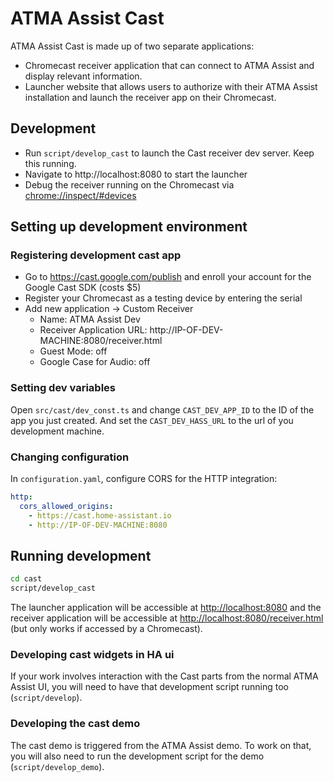 # ATMA Assist Cast

ATMA Assist Cast is made up of two separate applications:

- Chromecast receiver application that can connect to ATMA Assist and display relevant information.
- Launcher website that allows users to authorize with their ATMA Assist installation and launch the receiver app on their Chromecast.

## Development

- Run `script/develop_cast` to launch the Cast receiver dev server. Keep this running.
- Navigate to http://localhost:8080 to start the launcher
- Debug the receiver running on the Chromecast via [chrome://inspect/#devices](chrome://inspect/#devices)

## Setting up development environment

### Registering development cast app

- Go to https://cast.google.com/publish and enroll your account for the Google Cast SDK (costs \$5)
- Register your Chromecast as a testing device by entering the serial
- Add new application -> Custom Receiver
  - Name: ATMA Assist Dev
  - Receiver Application URL: http://IP-OF-DEV-MACHINE:8080/receiver.html
  - Guest Mode: off
  - Google Case for Audio: off

### Setting dev variables

Open `src/cast/dev_const.ts` and change `CAST_DEV_APP_ID` to the ID of the app you just created. And set the `CAST_DEV_HASS_URL` to the url of you development machine.

### Changing configuration

In `configuration.yaml`, configure CORS for the HTTP integration:

```yaml
http:
  cors_allowed_origins:
    - https://cast.home-assistant.io
    - http://IP-OF-DEV-MACHINE:8080
```

## Running development

```bash
cd cast
script/develop_cast
```

The launcher application will be accessible at [http://localhost:8080](http://localhost:8080) and the receiver application will be accessible at [http://localhost:8080/receiver.html](http://localhost:8080/receiver.html) (but only works if accessed by a Chromecast).

### Developing cast widgets in HA ui

If your work involves interaction with the Cast parts from the normal ATMA Assist UI, you will need to have that development script running too (`script/develop`).

### Developing the cast demo

The cast demo is triggered from the ATMA Assist demo. To work on that, you will also need to run the development script for the demo (`script/develop_demo`).
